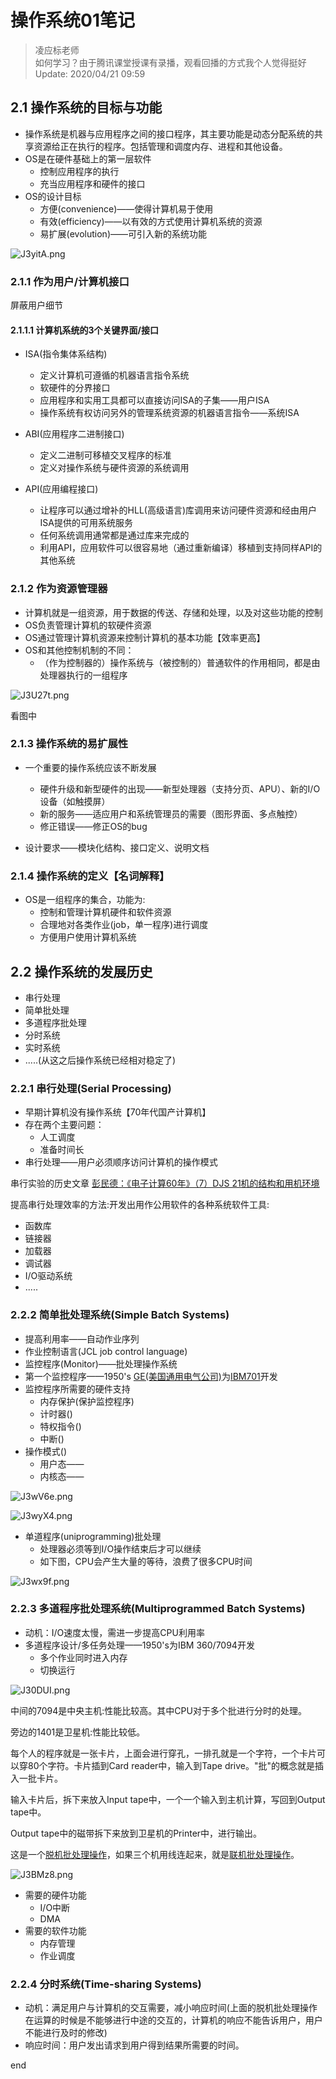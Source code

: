 # 操作系统01笔记

> 凌应标老师</br>
> 如何学习？由于腾讯课堂授课有录播，观看回播的方式我个人觉得挺好</br>
> Update: 2020/04/21 09:59

## 2.1 操作系统的目标与功能

* 操作系统是机器与应用程序之间的接口程序，其主要功能是动态分配系统的共享资源给正在执行的程序。包括管理和调度内存、进程和其他设备。
* OS是在硬件基础上的第一层软件
  * 控制应用程序的执行
  * 充当应用程序和硬件的接口
* OS的设计目标
  * 方便(convenience)——使得计算机易于使用
  * 有效(efficiency)——以有效的方式使用计算机系统的资源
  * 易扩展(evolution)——可引入新的系统功能

![J3yitA.png](https://s1.ax1x.com/2020/04/21/J3yitA.png)

### 2.1.1 作为用户/计算机接口

屏蔽用户细节

#### 2.1.1.1 计算机系统的3个关键界面/接口

* ISA(指令集体系结构)
  * 定义计算机可遵循的机器语言指令系统
  * 软硬件的分界接口
  * 应用程序和实用工具都可以直接访问ISA的子集——用户ISA
  * 操作系统有权访问另外的管理系统资源的机器语言指令——系统ISA

* ABI(应用程序二进制接口)
  * 定义二进制可移植交叉程序的标准
  * 定义对操作系统与硬件资源的系统调用

* API(应用编程接口)
  * 让程序可以通过增补的HLL(高级语言)库调用来访问硬件资源和经由用户ISA提供的可用系统服务
  * 任何系统调用通常都是通过库来完成的
  * 利用API，应用软件可以很容易地（通过重新编译）移植到支持同样API的其他系统

### 2.1.2 作为资源管理器

* 计算机就是一组资源，用于数据的传送、存储和处理，以及对这些功能的控制
* OS负责管理计算机的软硬件资源
* OS通过管理计算机资源来控制计算机的基本功能【效率更高】
* OS和其他控制机制的不同：
  * （作为控制器的）操作系统与（被控制的）普通软件的作用相同，都是由处理器执行的一组程序

![J3U27t.png](https://s1.ax1x.com/2020/04/21/J3U27t.png)

看图中

### 2.1.3 操作系统的易扩展性

* 一个重要的操作系统应该不断发展
  * 硬件升级和新型硬件的出现——新型处理器（支持分页、APU）、新的I/O设备（如触摸屏）
  * 新的服务——适应用户和系统管理员的需要（图形界面、多点触控）
  * 修正错误——修正OS的bug

* 设计要求——模块化结构、接口定义、说明文档

### 2.1.4 操作系统的定义【名词解释】

* OS是一组程序的集合，功能为:
  * 控制和管理计算机硬件和软件资源
  * 合理地对各类作业(job，单一程序)进行调度
  * 方便用户使用计算机系统

## 2.2 操作系统的发展历史

* 串行处理
* 简单批处理
* 多道程序批处理
* 分时系统
* 实时系统
* .....(从这之后操作系统已经相对稳定了)

### 2.2.1 串行处理(Serial Processing)

* 早期计算机没有操作系统【70年代国产计算机】
* 存在两个主要问题：
  * 人工调度
  * 准备时间长
* 串行处理——用户必须顺序访问计算机的操作模式

串行实验的历史文章
[彭民德：《电子计算60年》（7）DJS 21机的结构和用机环境](https://www.ituring.com.cn/article/216578)

提高串行处理效率的方法:开发出用作公用软件的各种系统软件工具:

* 函数库
* 链接器
* 加载器
* 调试器
* I/O驱动系统
* .....

### 2.2.2 简单批处理系统(Simple Batch Systems)

* 提高利用率——自动作业序列
* 作业控制语言(JCL job control language)
* 监控程序(Monitor)——批处理操作系统
* 第一个监控程序——1950's [GE(美国通用电气公司)](https://en.wikipedia.org/wiki/General_Electric)为[IBM701](https://en.wikipedia.org/wiki/IBM_701)开发
* 监控程序所需要的硬件支持
  * 内存保护(保护监控程序)
  * 计时器()
  * 特权指令()
  * 中断()
* 操作模式()
  * 用户态——
  * 内核态——


![J3wV6e.png](https://s1.ax1x.com/2020/04/21/J3wV6e.png)

![J3wyX4.png](https://s1.ax1x.com/2020/04/21/J3wyX4.png)

* 单道程序(uniprogramming)批处理
  * 处理器必须等到I/O操作结束后才可以继续
  * 如下图，CPU会产生大量的等待，浪费了很多CPU时间

![J3wx9f.png](https://s1.ax1x.com/2020/04/21/J3wx9f.png)

### 2.2.3 多道程序批处理系统(Multiprogrammed Batch Systems)

* 动机：I/O速度太慢，需进一步提高CPU利用率
* 多道程序设计/多任务处理——1950's为IBM 360/7094开发
  * 多个作业同时进入内存
  * 切换运行

![J30DUI.png](https://s1.ax1x.com/2020/04/21/J30DUI.png)

中间的7094是中央主机:性能比较高。其中CPU对于多个批进行分时的处理。

旁边的1401是卫星机:性能比较低。

每个人的程序就是一张卡片，上面会进行穿孔，一排孔就是一个字符，一个卡片可以穿80个字符。卡片插到Card reader中，输入到Tape drive。"批"的概念就是插入一批卡片。

输入卡片后，拆下来放入Input tape中，一个一个输入到主机计算，写回到Output tape中。

Output tape中的磁带拆下来放到卫星机的Printer中，进行输出。

这是一个[脱机批处理操作](https://baike.baidu.com/item/%E8%84%B1%E6%9C%BA%E6%89%B9%E5%A4%84%E7%90%86%E7%B3%BB%E7%BB%9F)，如果三个机用线连起来，就是[联机批处理操作](https://baike.baidu.com/item/%E8%81%94%E6%9C%BA%E6%89%B9%E5%A4%84%E7%90%86%E7%B3%BB%E7%BB%9F)。

![J3BMz8.png](https://s1.ax1x.com/2020/04/21/J3BMz8.png)

* 需要的硬件功能
  * I/O中断
  * DMA
* 需要的软件功能
  * 内存管理
  * 作业调度

### 2.2.4 分时系统(Time-sharing Systems)

* 动机：满足用户与计算机的交互需要，减小响应时间(上面的脱机批处理操作在运算的时候是不能够进行中途的交互的，计算机的响应不能告诉用户，用户不能进行及时的修改)
* 响应时间：用户发出请求到用户得到结果所需要的时间。

end

